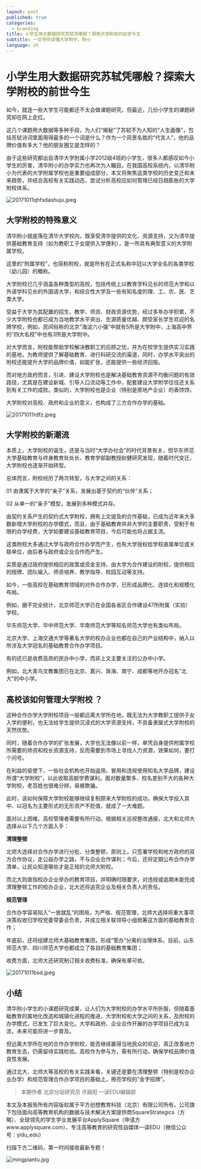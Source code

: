 ```yaml
---
layout: post
published: true
categories:
  - branding
title: 小学生用大数据研究苏轼凭哪般？探索大学附校的前世今生
subtitle: 一文带你读懂大学附中、附小
language: zh
---
```

# 小学生用大数据研究苏轼凭哪般？探索大学附校的前世今生

如今，就连一些大学生可能都还不太会做课题研究，但最近，几份小学生的课题研究却在网上走红。

这几个课题用大数据等多种手段，为人们“揭秘”了苏轼不为人知的“人生画像”，包括苏轼诗词里面用得最多的一个词是什么？作为一个风景名胜的“代言人”，他的品牌价值有多大？他的朋友圈又是怎样的？

由于这些研究都出自清华大学附属小学2012级4班的小学生，很多人都感叹如今小学生的厉害，清华附小的办学实力也再次为人瞩目。在我国高校系统内，以清华附小为代表的大学附属学校也是重要组成部分，本文将聚焦这类学校的历史变迁和未来趋势，并结合高校有关实践动态，尝试分析高校应如何管理已经日趋膨胀的大学附校体系。

![20171011qhfxdashuju.jpeg]({{site.baseurl}}/image/20171011qhfxdashuju.jpeg)



## 大学附校的特殊意义


清华附小就座落在清华大学校内，既享受清华提供的文化、资源支持，又为清华提供基础教育支持（如为教职工子女提供入学便利），是一所具有典型意义的大学附属学校。

这里的“附属学校”，也简称附校，就是所有在正式名称中冠以大学全名的各类学校（幼儿园）的概称。

大学附校已几乎涵盖各种类型的高校，包括传统上以教育学科见长的师范大学和以外语学科见长的外国语大学，和综合性大学及一些有知名度的理、工、农、医、艺类大学。

受益于大学为其配置的招生、教学、师资、财政资源优势，经过多年办学积累，不少大学附校也都已成为当地教学水平突出、生源质量优越、颇受家长学生欢迎的名牌学校，例如，民间俗称的北京“海淀六小强”中就有5所是大学附中，上海高中界的“四大名校”中也有3所是大学附中。

对大学而言，附校能帮助学校解决教职工的后顾之忧，并为在校学生提供实习实践的基地，为教师提供了解基础教育、进行科研交流的渠道，同时，办学水平突出的附校还能提升大学的品牌价值，如能扩张，还能提供一些经济回报。

而对地方政府而言，引进、建设大学附校也是解决基础教育资源不均衡问题的有效路径，尤其是在建设新城、引导人口流动等工作中，配套建设大学附学往往还关系到有关工作的成败。类似的，大学附校也是企业（特别是房地产企业）的香饽饽。

大学附校对高校、政府和企业的意义，也构成了三方合作办学的基础。

![20171011rdfz.jpeg]({{site.baseurl}}/image/20171011rdfz.jpeg)



## 大学附校的新潮流


本质上，大学附校的诞生，还是与当时“大学办社会”的时代背景有关，但华东师范大学基础教育与终身教育处处长、教育学部副教授赵健研究发现，随着时代变迁，大学附校也逐渐开始转型。

总体而言，附校经历了两次转型，与大学之间的关系：

01
由隶属于大学的“亲子”关系，发展出基于契约的“伙伴”关系；

02
从单一的“亲子”模型，发展到多种模式并存。

由契约关系产生的契约式大学附校，拥有上文提及的合作基础，已成为近年来大多数新增大学附校的办学模式，而且，由于基础教育并非大学的主要职责，受制于有限的办学经费，大学如要建设基础教育项目，今后可能也将占据主流。

这类附校大多通过大学与政府合作办学而产生，也有大学授权给学校直属单位或关联单位，由后者与政府或企业合作而产生。

实质是通过政府提供相应的政策或资金支持，由大学为合作建设的附校，提供相应的授牌、团队输入、师资培养、教学指导、校园互动等支持。

如今，一些高校在基础教育领域的对外合作办学，已形成品牌化、连锁化和规模化布局。

例如，据不完全统计，北京师范大学已在全国各省区合作建设47所附属（实验）学校。

华东师范大学、华中师范大学、华南师范大学等知名师范大学也有类似布局。

北京大学、上海交通大学等著名大学的校办企业也都在自己的产业结构中，纳入以所涉及大学冠名的基础教育合作办学项目。

有的还已是收费高昂的民办中小学，而非上文主要关注的公办中小学。

例如，北大青鸟文教集团已在北京、嘉兴、珠海、南宁、成都等地开办冠名“北大”的中小学。


## 高校该如何管理大学附校 ？


这种合作办学大学附校项目一般都远离大学所在地，既无法为大学教职工提供子女入学的便利，也无法给学生提供沉浸式的大学资源支持，不具备隶属式大学附校的天然优势。

同时，随着合作办学的扩张发展，大学也无法像以前一样，单凭自身提供附属学校所需要的师资和校长资源支持，反而需要到市场上寻找人力资源，效果如何，要打个问号。

在利益的驱使下，一些社会机构也开始盗用、冒用和违规使用知名大学品牌，建设所谓“大学附校”，以此收取高额学费谋利。面对数量繁多、校名差别不大的各种大学附校，老百姓也很难分辨，易被欺骗。

此时，该如何保障大学附校能够继续复制原来大学附校的成功，确保大学投入其中、以冠名为主要形式的无形资产不贬值，就成了一大难题。

面对以上困难，高校管理者需要有所行动。根据相关巡视整改通报，北大和北师大选择从以下几个方面入手：

**清理整顿**

北师大选择对合作办学进行分批、分类整顿，原则上，只签署学校和地方政府的双方合作协议，走公益办学之路，不与企业合作谋利；今后，还将定期公布合作办学清单，让民众知道哪些才是正规的北师大附校。

而北大则直指校办企业举办的教育项目，并明确时限要求，对违规或逾期未能完成清理整顿工作的校办企业，北大还将追究企业及相关负责人的责任。

**规范管理**

合作办学容易陷入“一放就乱”的困局，为严格、规范管理，北师大选择将重大事项决策权收归学校党委常委会负责，并成立相关联领导小组统筹这方面的基础教育合作；

年底前，还将组建北师大基础教育集团，形成“管办”分离的治理体系，目前，山东师范大学、四川师范大学也都成立了各自的基础教育集团；

收费方面，北师大还研究制订相关收费标准，确保有章可依。

![20171011bsd.jpeg]({{site.baseurl}}/image/20171011bsd.jpeg)


## 小结

清华附小学生的小课题研究成果，让人们为大学附校的办学水平所折服，但随着基础教育的属地化改造和城镇化进程的推进，大学附校和大学之间的关系，及附校的办学模式，已发生了巨大变化。大学和政府、企业合作开展的办学项目已成为主流，未来可能将进一步普及。

但远离大学所在地的合作办学附校，能否继续赢得当地民众的欢迎，真正改善地方教育生态，仍需留待实践检验。高校作为参与方，需有所行动，确保学校品牌价值良性发展。

通过北大、北师大等高校的有关实践来看，关键还是要在清理整顿（特别是校办企业办学）和规范管理合作办学项目的基础上，擦亮学校的“金字招牌”。

>本期作者
北京分站研究员 许路阳
一读EDU编辑部


本文及本报告所有内容版权属于平方创想教育科技（北京）有限公司所有。公司旗下包括面向高等教育机构的数据与技术解决方案提供商SquareStrategics（方略）、全球领先的学生学业发展平台ApplySquare（申请方www.applysquare.com）、专注高等教育的研究性自媒体一读EDU（微信公众号：yidu_edu）


扫描下方二维码，第一时间接收最新专题！

![mingpiantu.jpg]({{site.baseurl}}/image/mingpiantu.jpg)
